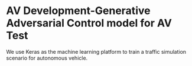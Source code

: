 # AV Development-Generative Adversarial Control model for AV Test
We use Keras as the machine learning platform to train a traffic simulation scenario for autonomous vehicle. 
